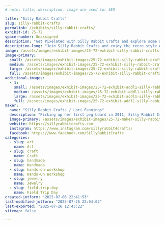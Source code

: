 ```yaml
---
# note: title, description, image are used for SEO

title: "Silly Rabbit Crafts"
slug: silly-rabbit-crafts
permalink: /exhibits/silly-rabbit-crafts/
exhibit-id: 25-72
space-number: Unassigned
description: "Get Pixelated with Silly Rabbit Crafts and explore some awesome Perler items & even make your OWN!"
description-long: "Join Silly Rabbit Crafts and enjoy the retro style of 8bit! you can buy handmade premade items, or have a seat and make your own take home pixelation creation."
image: /assets/images/exhibit-images/25-72-exhibit-silly-rabbit-crafts-21-6-exhibit-addl1-silly-rabbit-crafts-free-play-florida-2017-large-large.png
image-primary: 
  small: /assets/images/exhibit-images/25-72-exhibit-silly-rabbit-crafts-21-6-exhibit-addl1-silly-rabbit-crafts-free-play-florida-2017-large-small.png
  medium: /assets/images/exhibit-images/25-72-exhibit-silly-rabbit-crafts-21-6-exhibit-addl1-silly-rabbit-crafts-free-play-florida-2017-large-medium.png
  large: /assets/images/exhibit-images/25-72-exhibit-silly-rabbit-crafts-21-6-exhibit-addl1-silly-rabbit-crafts-free-play-florida-2017-large-large.png
  full: /assets/images/exhibit-images/25-72-exhibit-silly-rabbit-crafts-21-6-exhibit-addl1-silly-rabbit-crafts-free-play-florida-2017-large-full.png
additional-images: 
  - 1:
    small: /assets/images/exhibit-images/25-72-exhibit-addl1-silly-rabbit-crafts-22894180-3399298030080334-1270854393511652360-n-small.jpg
    medium: /assets/images/exhibit-images/25-72-exhibit-addl1-silly-rabbit-crafts-22894180-3399298030080334-1270854393511652360-n-medium.jpg
    large: /assets/images/exhibit-images/25-72-exhibit-addl1-silly-rabbit-crafts-22894180-3399298030080334-1270854393511652360-n-large.jpg
    full: /assets/images/exhibit-images/25-72-exhibit-addl1-silly-rabbit-crafts-22894180-3399298030080334-1270854393511652360-n-full.jpg
maker: 
  name: "Silly Rabbit Crafts / Lori Fannings"
  description: "Picking up her first peg board in 2011, Silly Rabbit Crafts travels to 18 different states a year, with over 320+ shows under her belt! Silly Rabbit Crafts has melted over 31 million beads turning them into anything from Earrings to art, home decor and more!"
  image-primary: /assets/images/exhibit-images/25-72-maker-silly-rabbit-crafts-insta-profile-medium.jpg
  website: https://sillyrabbitcrafts.com
  instagram: https://www.instagram.com/sillyrabbit4crafts/
  facebook: https://www.facebook.com/SillyRabbitCrafts
categories: 
  - slug: art
    name: Art
  - slug: craft
    name: Craft
  - slug: handmade
    name: Handmade
  - slug: hands-on-workshop
    name: Hands-On Workshop
  - slug: jewelry
    name: Jewelry
  - slug: field-trip-day
    name: Field Trip Day
created-jotform: "2025-07-06 22:41:53"
last-modified-jotform: "2025-07-25 22:04:02"
last-exported: "2025-07-26 12:43:22"
sitemap: false

---
```

